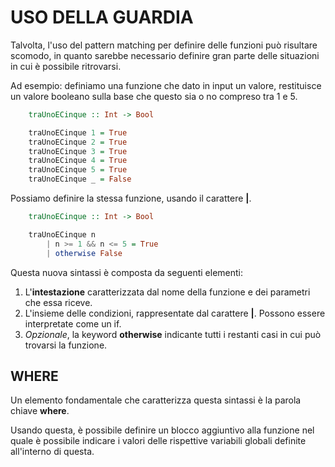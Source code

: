 # USO DELLA GUARDIA 

Talvolta, l'uso del pattern matching per definire delle funzioni può risultare scomodo, in quanto sarebbe necessario definire gran parte delle situazioni in cui è possibile ritrovarsi.

Ad esempio: definiamo una funzione che dato in input un valore, restituisce un valore booleano sulla base che questo sia o no compreso tra 1 e 5.

```haskell
    traUnoECinque :: Int -> Bool

    traUnoECinque 1 = True
    traUnoECinque 2 = True
    traUnoECinque 3 = True
    traUnoECinque 4 = True
    traUnoECinque 5 = True
    traUnoECinque _ = False
```

Possiamo definire la stessa funzione, usando il carattere **|**.

```haskell
    traUnoECinque :: Int -> Bool

    traUnoECinque n 
        | n >= 1 && n <= 5 = True
        | otherwise False
```

Questa nuova sintassi è composta da seguenti elementi: 
1. L'**intestazione** caratterizzata dal nome della funzione e dei parametri che essa riceve.
2. L'insieme delle condizioni, rappresentate dal carattere **|**. Possono essere interpretate come un if.
3. _Opzionale_, la keyword **otherwise** indicante tutti i restanti casi in cui può trovarsi la funzione.

## WHERE

Un elemento fondamentale che caratterizza questa sintassi è la parola chiave **where**. 

Usando questa, è possibile definire un blocco aggiuntivo alla funzione nel quale è possibile indicare i valori delle rispettive variabili globali definite all'interno di questa.




